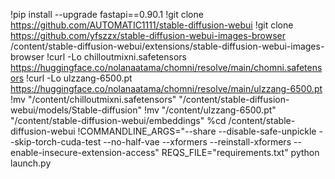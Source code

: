 !pip install --upgrade fastapi==0.90.1
!git clone https://github.com/AUTOMATIC1111/stable-diffusion-webui
!git clone https://github.com/yfszzx/stable-diffusion-webui-images-browser /content/stable-diffusion-webui/extensions/stable-diffusion-webui-images-browser
!curl -Lo chilloutmixni.safetensors https://huggingface.co/nolanaatama/chomni/resolve/main/chomni.safetensors
!curl -Lo ulzzang-6500.pt https://huggingface.co/nolanaatama/chomni/resolve/main/ulzzang-6500.pt
!mv "/content/chilloutmixni.safetensors" "/content/stable-diffusion-webui/models/Stable-diffusion"
!mv "/content/ulzzang-6500.pt" "/content/stable-diffusion-webui/embeddings"
%cd /content/stable-diffusion-webui
!COMMANDLINE_ARGS="--share --disable-safe-unpickle --skip-torch-cuda-test --no-half-vae --xformers --reinstall-xformers --enable-insecure-extension-access" REQS_FILE="requirements.txt" python launch.py